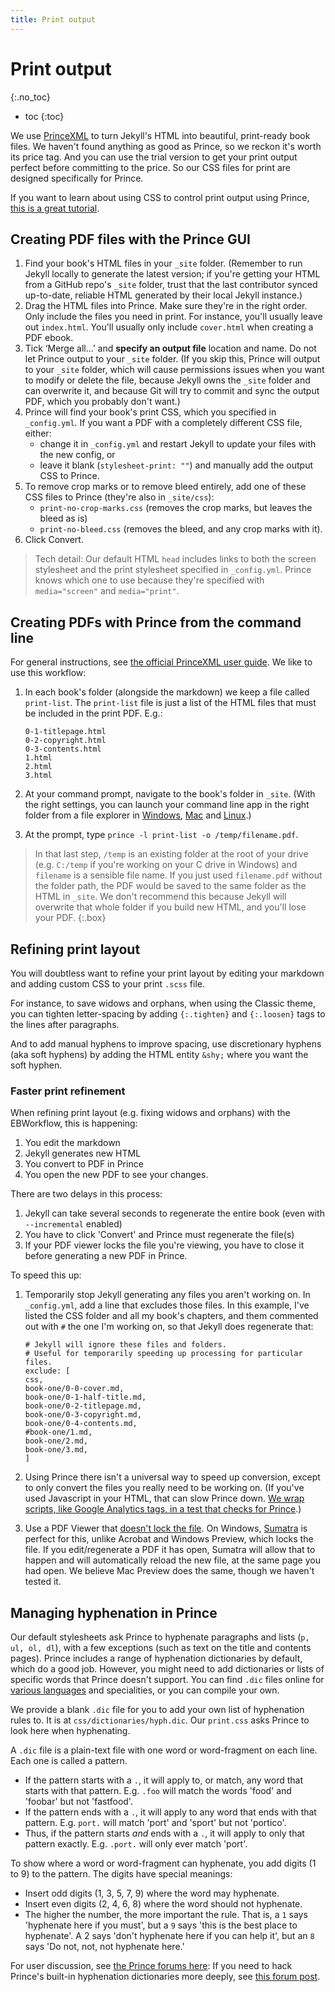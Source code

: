 ```yaml
---
title: Print output
---
```


# Print output
{:.no_toc}

* toc
{:toc}

We use [PrinceXML](http://princexml.com/) to turn Jekyll's HTML into beautiful, print-ready book files. We haven't found anything as good as Prince, so we reckon it's worth its price tag. And you can use the trial version to get your print output perfect before committing to the price. So our CSS files for print are designed specifically for Prince.

If you want to learn about using CSS to control print output using Prince, [this is a great tutorial](http://www.smashingmagazine.com/2015/01/designing-for-print-with-css/).

## Creating PDF files with the Prince GUI

1.	Find your book's HTML files in your `_site` folder. (Remember to run Jekyll locally to generate the latest version; if you're getting your HTML from a GitHub repo's `_site` folder, trust that the last contributor synced up-to-date, reliable HTML generated by their local Jekyll instance.)
2.	Drag the HTML files into Prince. Make sure they're in the right order. Only include the files you need in print. For instance, you'll usually leave out `index.html`. You'll usually only include `cover.html` when creating a PDF ebook.
3.	Tick ‘Merge all…’ and **specify an output file** location and name. Do not let Prince output to your `_site` folder. (If you skip this, Prince will output to your `_site` folder, which will cause permissions issues when you want to modify or delete the file, because Jekyll owns the `_site` folder and can overwrite it, and because Git will try to commit and sync the output PDF, which you probably don't want.)
4.	Prince will find your book's print CSS, which you specified in `_config.yml`. If you want a PDF with a completely different CSS file, either:
    * change it in `_config.yml` and restart Jekyll to update your files with the new config, or
    * leave it blank (`stylesheet-print: ""`) and manually add the output CSS to Prince.
5. To remove crop marks or to remove bleed entirely, add one of these CSS files to Prince (they're also in `_site/css`):
	*	`print-no-crop-marks.css` (removes the crop marks, but leaves the bleed as is)
	*	`print-no-bleed.css` (removes the bleed, and any crop marks with it).
6.	Click Convert.

> Tech detail: Our default HTML `head` includes links to both the screen stylesheet and the print stylesheet specified in `_config.yml`. Prince knows which one to use because they're specified with `media="screen"` and `media="print"`.

## Creating PDFs with Prince from the command line

For general instructions, see [the official PrinceXML user guide](http://www.princexml.com/doc/command-line/). We like to use this workflow:

1.  In each book's folder (alongside the markdown) we keep a file called `print-list`. The `print-list` file is just a list of the HTML files that must be included in the print PDF. E.g.:

    ~~~
    0-1-titlepage.html
    0-2-copyright.html
    0-3-contents.html
    1.html
    2.html
    3.html
    ~~~

2.  At your command prompt, navigate to the book's folder in `_site`. (With the right settings, you can launch your command line app in the right folder from a file explorer in [Windows](http://lifehacker.com/5989434/quickly-open-a-command-prompt-from-the-windows-explorer-address-bar), [Mac](http://lifehacker.com/launch-an-os-x-terminal-window-from-a-specific-folder-1466745514) and [Linux](http://www.howtogeek.com/192865/how-to-open-terminal-to-a-specific-folder-in-ubuntus-file-browser/).)
3.  At the prompt, type `prince -l print-list -o /temp/filename.pdf`.

> In that last step, `/temp` is an existing folder at the root of your drive (e.g. `C:/temp` if you're working on your C drive in Windows) and `filename` is a sensible file name. If you just used `filename.pdf` without the folder path, the PDF would be saved to the same folder as the HTML in `_site`. We don't recommend this because Jekyll will overwrite that whole folder if you build new HTML, and you'll lose your PDF.
{:.box}

## Refining print layout

You will doubtless want to refine your print layout by editing your markdown and adding custom CSS to your print `.scss` file.

For instance, to save widows and orphans, when using the Classic theme, you can tighten letter-spacing by adding `{:.tighten}` and `{:.loosen}` tags to the lines after paragraphs.

And to add manual hyphens to improve spacing, use discretionary hyphens (aka soft hyphens) by adding the HTML entity `&shy;` where you want the soft hyphen.

### Faster print refinement

When refining print layout (e.g. fixing widows and orphans) with the EBWorkflow, this is happening:

1. You edit the markdown
2. Jekyll generates new HTML
3. You convert to PDF in Prince
4. You open the new PDF to see your changes.

There are two delays in this process:

1. Jekyll can take several seconds to regenerate the entire book (even with `--incremental` enabled)
2. You have to click 'Convert' and Prince must regenerate the file(s)
3. If your PDF viewer locks the file you're viewing, you have to close it before generating a new PDF in Prince.

To speed this up:

1.  Temporarily stop Jekyll generating any files you aren't working on. In `_config.yml`, add a line that excludes those files. In this example, I've listed the CSS folder and all my book's chapters, and them commented out with `#` the one I'm working on, so that Jekyll does regenerate that:

    ~~~
    # Jekyll will ignore these files and folders. 
    # Useful for temporarily speeding up processing for particular files.
    exclude: [
    css,
    book-one/0-0-cover.md, 
    book-one/0-1-half-title.md, 
    book-one/0-2-titlepage.md, 
    book-one/0-3-copyright.md,
    book-one/0-4-contents.md,
    #book-one/1.md,
    book-one/2.md,
    book-one/3.md,
    ]
    ~~~

2.  Using Prince there isn't a universal way to speed up conversion, except to only convert the files you really need to be working on. (If you've used Javascript in your HTML, that can slow Prince down. [We wrap scripts, like Google Analytics tags, in a test that checks for Prince](https://github.com/electricbookworks/electric-book-workflow/blob/gh-pages/template/_includes/header.html).)
3.  Use a PDF Viewer that [doesn't lock the file](http://superuser.com/questions/599442/pdf-viewer-that-handles-live-updating-of-pdf-doesnt-lock-the-file). On Windows, [Sumatra](http://www.sumatrapdfreader.org/free-pdf-reader.html) is perfect for this, unlike Acrobat and Windows Preview, which locks the file. If you edit/regenerate a PDF it has open, Sumatra will allow that to happen and will automatically reload the new file, at the same page you had open. We believe Mac Preview does the same, though we haven't tested it.

## Managing hyphenation in Prince

Our default stylesheets ask Prince to hyphenate paragraphs and lists (`p, ul, ol, dl`), with a few exceptions (such as text on the title and contents pages). Prince includes a range of hyphenation dictionaries by default, which do a good job. However, you might need to add dictionaries or lists of specific words that Prince doesn't support. You can find `.dic` files online for [various languages](http://www.ctan.org/tex-archive/language/hyph-utf8/tex/generic/hyph-utf8/patterns/txt) and specialities, or you can compile your own.

We provide a blank `.dic` file for you to add your own list of hyphenation rules to. It is at `css/dictionaries/hyph.dic`. Our `print.css` asks Prince to look here when hyphenating.

A `.dic` file is a plain-text file with one word or word-fragment on each line. Each one is called a pattern.

*	If the pattern starts with a `.`, it will apply to, or match, any word that starts with that pattern. E.g. `.foo` will match the words 'food' and 'foobar' but not 'fastfood'.
*	If the pattern ends with a `.`, it will apply to any word that ends with that pattern. E.g. `port.` will match 'port' and 'sport' but not 'portico'.
*	Thus, if the pattern starts *and* ends with a `.`, it will apply to only that pattern exactly. E.g. `.port.` will only ever match 'port'.

To show where a word or word-fragment can hyphenate, you add digits (1 to 9) to the pattern. The digits have special meanings:

*	Insert odd digits (1, 3, 5, 7, 9) where the word may hyphenate.
*	Insert even digits (2, 4, 6, 8) where the word should not hyphenate.
*	The higher the number, the more important the rule. That is, a `1` says 'hyphenate here if you must', but a `9` says 'this is the best place to hyphenate'. A 2 says 'don't hyphenate here if you can help it', but an `8` says 'Do not, not, not hyphenate here.'

For user discussion, see [the Prince forums here](http://www.princexml.com/forum/topic/542/prince-hyphenate-patterns-none-url-patterns-url): If you need to hack Prince's built-in hyphenation dictionaries more deeply, see [this forum post](http://www.princexml.com/forum/topic/1474/prince-and-hyphenation).
